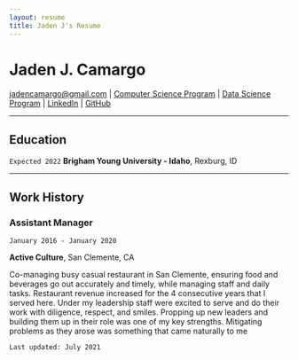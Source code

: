 ```yaml
---
layout: resume
title: Jaden J's Resume
---
```


# Jaden J. Camargo

<div id="webaddress">
<a href="jadencamargo@gmail.com">jadencamargo@gmail.com</a>
| <a href="https://github.com/byui-cse">Computer Science Program</a>
| <a href="https://byuidatascience.github.io/development.html">Data Science Program</a>
| <a href="https://www.linkedin.com/in/jaden-camargo/">LinkedIn</a>
| <a href="https://github.com/DearAstoria">GitHub</a>
</div>

<!-- https://www.monique.tech/the-art-of-markdown -->

---

## Education

`Expected 2022`
**Brigham Young University - Idaho**, Rexburg, ID

---

<!--## Related Experience

## Service and Work History-->

<!------->

## Work History

### Assistant Manager

`January 2016 - January 2020`

**Active Culture**, San Clemente, CA

Co-managing busy casual restaurant in San Clemente, ensuring food and beverages go out accurately and timely, while managing staff and daily tasks. Restaurant revenue increased for the 4 consecutive years that I served here. Under my leadership staff were excited to serve and do their work with diligence, respect, and smiles. Propping up new leaders and building them up in their role was one of my key strengths.
Mitigating problems as they arose was something that came naturally to me

<!-- ### Footer
Last updated: July 2021-->

`Last updated: July 2021`
